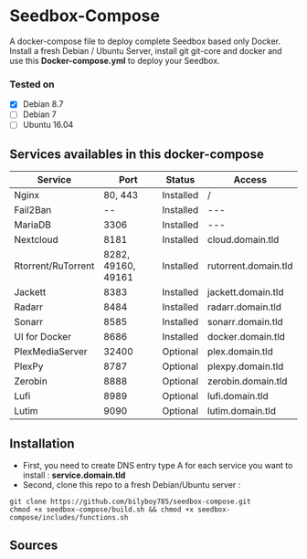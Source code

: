 # Seedbox-Compose
A docker-compose file to deploy complete Seedbox based only Docker. Install a fresh Debian / Ubuntu Server, install git git-core and docker and use this **Docker-compose.yml** to deploy your Seedbox.

### Tested on ###
 * [x] Debian 8.7
 * [ ] Debian 7
 * [ ] Ubuntu 16.04
 
## Services availables in this docker-compose

Service                | Port               | Status      |   Access
---------------------- | ------------------ | ----------- | --------------
Nginx                  | 80, 443            | Installed   |  /                  
Fail2Ban               | --                 | Installed   |  ---                   
MariaDB                | 3306               | Installed   |  ---                   
Nextcloud              | 8181               | Installed   |  cloud.domain.tld          
Rtorrent/RuTorrent     | 8282, 49160, 49161 | Installed   |  rutorrent.domain.tld                  
Jackett                | 8383               | Installed   |  jackett.domain.tld                 
Radarr                 | 8484               | Installed   |  radarr.domain.tld                  
Sonarr                 | 8585               | Installed   |  sonarr.domain.tld                 
UI for Docker          | 8686               | Installed   |  docker.domain.tld                  
PlexMediaServer        | 32400              | Optional    |  plex.domain.tld                 
PlexPy                 | 8787               | Optional    |  plexpy.domain.tld                 
Zerobin                | 8888               | Optional    |  zerobin.domain.tld                 
Lufi                   | 8989               | Optional    |  lufi.domain.tld                 
Lutim                  | 9090               | Optional    |  lutim.domain.tld                 

## Installation
 * First, you need to create DNS entry type A for each service you want to install : **service.domain.tld**
 * Second, clone this repo to a fresh Debian/Ubuntu server :
```shell
git clone https://github.com/bilyboy785/seedbox-compose.git
chmod +x seedbox-compose/build.sh && chmod +x seedbox-compose/includes/functions.sh
```

## Sources
